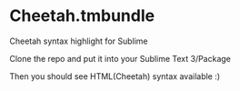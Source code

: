 Cheetah.tmbundle
================

Cheetah syntax highlight for Sublime


Clone the repo and put it into your Sublime Text 3/Package

Then you should see HTML(Cheetah) syntax available :)
